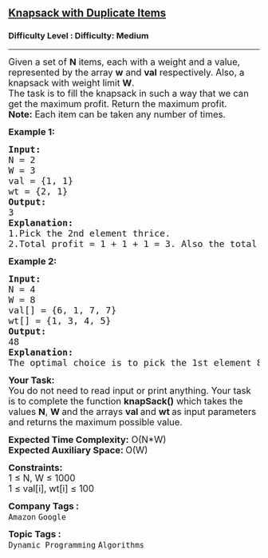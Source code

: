 <h2><a href="https://www.geeksforgeeks.org/problems/knapsack-with-duplicate-items4201/1?utm_source=youtube&utm_medium=collab_striver_ytdescription&utm_campaign=knapsack-with-duplicate-items">Knapsack with Duplicate Items</a></h2><h3>Difficulty Level : Difficulty: Medium</h3><hr><div class="problems_problem_content__Xm_eO"><p><span style="font-size: 18px;">Given a set of <strong>N</strong> items, each with a weight and a value, represented by the array <strong>w</strong>&nbsp;and&nbsp;<strong>val</strong>&nbsp;respectively.&nbsp;Also, a knapsack with weight limit <strong>W</strong>.<br>The task is to fill the knapsack in such a way that we can get the maximum profit. Return the maximum profit.<br><strong>Note:</strong> Each item can be taken any number of times.</span></p>
<p><strong><span style="font-size: 18px;">Example 1:</span></strong></p>
<pre><span style="font-size: 18px;"><strong>Input:</strong> <br>N = 2<br>W = 3
val = {1, 1}
wt = {2, 1}
<strong>Output:</strong> <br>3
<strong>Explanation:</strong> 
1.Pick the 2nd element thrice.
2.Total profit = 1 + 1 + 1 = 3. Also the total weight = 1 + 1 + 1  = 3 which is &lt;= 3.</span>
</pre>
<p><strong><span style="font-size: 18px;">Example 2:</span></strong></p>
<pre><span style="font-size: 18px;"><strong>Input:</strong> <br>N = 4<br>W = 8
val[] = {6, 1, 7, 7}
wt[] = {1, 3, 4, 5}
<strong>Output:</strong> <br>48
<strong>Explanation:</strong> <br>The optimal choice is to pick the 1st element 8 times.</span></pre>
<p><span style="font-size: 18px;"><strong>Your Task:</strong><br>You do not need to read input&nbsp;or print anything. Your task is to complete the function <strong>knapSack()</strong> which takes the values <strong>N</strong>, <strong>W </strong>and the arrays <strong>val </strong>and <strong>wt </strong>as input parameters and returns the maximum possible value.</span></p>
<p><span style="font-size: 18px;"><strong>Expected Time Complexity:</strong> O(N*W)<br><strong>Expected Auxiliary Space: </strong>O(W)</span></p>
<p><span style="font-size: 18px;"><strong>Constraints:</strong><br>1 ≤ N, W ≤ 1000<br>1 ≤ val[i], wt[i] ≤ 100</span></p></div><p><span style=font-size:18px><strong>Company Tags : </strong><br><code>Amazon</code>&nbsp;<code>Google</code>&nbsp;<br><p><span style=font-size:18px><strong>Topic Tags : </strong><br><code>Dynamic Programming</code>&nbsp;<code>Algorithms</code>&nbsp;